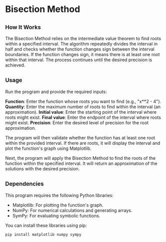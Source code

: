 # Bisection Method
## <span style="font-size: smaller;">How It Works</span>
The Bisection Method relies on the intermediate value theorem to find roots within a specified interval. The algorithm repeatedly divides the interval in half and checks whether the function changes sign between the interval boundaries. If the function changes sign, it means there is at least one root within that interval. The process continues until the desired precision is achieved.

## <span style="font-size: smaller;">Usage</span>
Run the program and provide the required inputs:

**Function**: Enter the function whose roots you want to find (e.g., "x**2 - 4").
**Quantity**: Enter the maximum number of roots to find within the interval (an approximation).
**Initial value**: Enter the starting point of the interval where roots might exist.
**Final value**: Enter the endpoint of the interval where roots might exist.
**Precision**: Enter the desired level of precision for the root approximation.

The program will then validate whether the function has at least one root within the provided interval. If there are roots, it will display the interval and plot the function's graph using Matplotlib.

Next, the program will apply the Bisection Method to find the roots of the function within the specified interval. It will return an approximation of the solutions with the desired precision.

## <span style="font-size: smaller;">Dependencies</span>
This program requires the following Python libraries:

- Matplotlib: For plotting the function's graph.
- NumPy: For numerical calculations and generating arrays.
- SymPy: For evaluating symbolic functions.

You can install these libraries using pip:

```bash
pip install matplotlib numpy sympy

